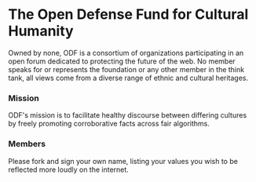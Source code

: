 # The Open Defense Fund for Cultural Humanity

Owned by none, ODF is a consortium of organizations participating in an open forum dedicated to protecting the future of the web. No member speaks for or represents the foundation or any other member in the think tank, all views come from a diverse range of ethnic and cultural heritages.

### Mission

ODF's mission is to facilitate healthy discourse between differing cultures by freely promoting corroborative facts across fair algorithms.

### Members

Please fork and sign your own name, listing your values you wish to be reflected more loudly on the internet.
